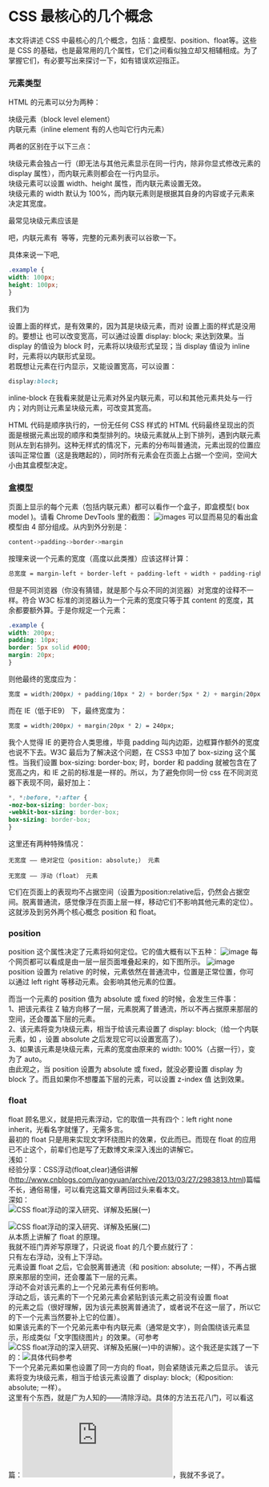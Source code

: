 # CSS 最核心的几个概念
本文将讲述 CSS 中最核心的几个概念，包括：盒模型、position、float等。这些是 CSS 的基础，也是最常用的几个属性，它们之间看似独立却又相辅相成。为了掌握它们，有必要写出来探讨一下，如有错误欢迎指正。
### 元素类型
HTML 的元素可以分为两种：<br>

块级元素（block level element）<br>
内联元素（inline element 有的人也叫它行内元素）<br>

两者的区别在于以下三点：<br>

块级元素会独占一行（即无法与其他元素显示在同一行内，除非你显式修改元素的 display 属性），而内联元素则都会在一行内显示。<br>
块级元素可以设置 width、height 属性，而内联元素设置无效。<br>
块级元素的 width 默认为 100%，而内联元素则是根据其自身的内容或子元素来决定其宽度。<br>

最常见块级元素应该是 <div> 吧，内联元素有 <span> <a> <img> 等等，完整的元素列表可以谷歌一下。<br>

具体来说一下吧,
```css
.example {
width: 100px;
height: 100px;
}
```
我们为 <div> 设置上面的样式，是有效果的，因为其是块级元素，而对 <span> 设置上面的样式是没用的。要想让 <span> 也可以改变宽高，可以通过设置 display: block; 来达到效果。当 display 的值设为 block 时，元素将以块级形式呈现；当 display 值设为 inline 时，元素将以内联形式呈现。
<br>
若既想让元素在行内显示，又能设置宽高，可以设置：
```css
display:block;
```
inline-block 在我看来就是让元素对外呈内联元素，可以和其他元素共处与一行内；对内则让元素呈块级元素，可改变其宽高。

HTML 代码是顺序执行的，一份无任何 CSS 样式的 HTML 代码最终呈现出的页面是根据元素出现的顺序和类型排列的。块级元素就从上到下排列，遇到内联元素则从左到右排列。这种无样式的情况下，元素的分布叫普通流，元素出现的位置应该叫正常位置（这是我瞎起的），同时所有元素会在页面上占据一个空间，空间大小由其盒模型决定。
### 盒模型
页面上显示的每个元素（包括内联元素）都可以看作一个盒子，即盒模型( box model )。请看 Chrome DevTools 里的截图：
![images](https://github.com/sunshine9/Css3-Study/blob/master/images/640.jpg)
可以显而易见的看出盒模型由 4 部分组成。从内到外分别是：
```css
content->padding->border->margin
```
按理来说一个元素的宽度（高度以此类推）应该这样计算：
```css
总宽度 = margin-left + border-left + padding-left + width + padding-right + border-right + margin-right
```
但是不同浏览器（你没有猜错，就是那个与众不同的浏览器）对宽度的诠释不一样。符合 W3C 标准的浏览器认为一个元素的宽度只等于其 content 的宽度，其余都要额外算。于是你规定一个元素：
```css
.example {
width: 200px;
padding: 10px;
border: 5px solid #000;
margin: 20px;
}
```
则他最终的宽度应为：
```css
宽度 = width(200px) + padding(10px * 2) + border(5px * 2) + margin(20px * 2) =  270px;
```
而在 IE（低于IE9） 下，最终宽度为：
```css
宽度 = width(200px) + margin(20px * 2) = 240px;
```
我个人觉得 IE 的更符合人类思维，毕竟 padding 叫内边距，边框算作额外的宽度也说不下去。W3C 最后为了解决这个问题，在 CSS3 中加了 box-sizing 这个属性。当我们设置 box-sizing: border-box;  时，border 和 padding 就被包含在了宽高之内，和 IE 之前的标准是一样的。所以，为了避免你同一份 css 在不同浏览器下表现不同，最好加上：
```css
*, *:before, *:after {
-moz-box-sizing: border-box;
-webkit-box-sizing: border-box;
box-sizing: border-box;
}
```
这里还有两种特殊情况：


    无宽度 —— 绝对定位（position: absolute;） 元素

    无宽度 —— 浮动（float） 元素


它们在页面上的表现均不占据空间（设置为position:relative后，仍然会占据空间。脱离普通流，感觉像浮在页面上层一样，移动它们不影响其他元素的定位）。这就涉及到另外两个核心概念 position 和 float。
### position
position 这个属性决定了元素将如何定位。它的值大概有以下五种：
![image](https://github.com/sunshine9/Css3-Study/blob/master/images/filehelper_1441792465729_11.jpg)
每个网页都可以看成是由一层一层页面堆叠起来的，如下图所示。
![image](https://github.com/sunshine9/Css3-Study/blob/master/images/filehelper_1441792476763_1.jpg)
position 设置为 relative 的时候，元素依然在普通流中，位置是正常位置，你可以通过 left right 等移动元素。会影响其他元素的位置。


而当一个元素的 position 值为 absolute 或 fixed 的时候，会发生三件事：<br>
1、把该元素往 Z 轴方向移了一层，元素脱离了普通流，所以不再占据原来那层的空间，还会覆盖下层的元素。<br>
2、该元素将变为块级元素，相当于给该元素设置了 display: block;（给一个内联元素，如 <span> ，设置 absolute 之后发现它可以设置宽高了）。<br>
3、如果该元素是块级元素，元素的宽度由原来的 width: 100%（占据一行），变为了 auto。<br>
由此观之，当 position 设置为 absolute 或 fixed，就没必要设置 display 为 block 了。而且如果你不想覆盖下层的元素，可以设置 z-index 值 达到效果。<br>
### float
float 顾名思义，就是把元素浮动，它的取值一共有四个：left right none inherit，光看名字就懂了，无需多言。<br>
最初的 float 只是用来实现文字环绕图片的效果，仅此而已。而现在 float 的应用已不止这个，前辈们也是写了无数博文来深入浅出的讲解它。<br>
浅如：<br>
经验分享：CSS浮动(float,clear)通俗讲解(http://www.cnblogs.com/iyangyuan/archive/2013/03/27/2983813.html)篇幅不长，通俗易懂，可以看完这篇文章再回过头来看本文。<br>
深如：<br>
![CSS float浮动的深入研究、详解及拓展(一)](http://www.zhangxinxu.com/wordpress/2010/01/css-float%E6%B5%AE%E5%8A%A8%E7%9A%84%E6%B7%B1%E5%85%A5%E7%A0%94%E7%A9%B6%E3%80%81%E8%AF%A6%E8%A7%A3%E5%8F%8A%E6%8B%93%E5%B1%95%E4%B8%80/)<br>

![CSS float浮动的深入研究、详解及拓展(二)](http://www.zhangxinxu.com/wordpress/2010/01/css-float%E6%B5%AE%E5%8A%A8%E7%9A%84%E6%B7%B1%E5%85%A5%E7%A0%94%E7%A9%B6%E3%80%81%E8%AF%A6%E8%A7%A3%E5%8F%8A%E6%8B%93%E5%B1%95%E4%BA%8C/)<br>
从本质上讲解了 float 的原理。<br>
我就不班门弄斧写原理了，只说说 float 的几个要点就行了：<br>
    只有左右浮动，没有上下浮动。<br>
    元素设置 float 之后，它会脱离普通流（和 position: absolute; 一样），不再占据原来那层的空间，还会覆盖下一层的元素。<br>
    浮动不会对该元素的上一个兄弟元素有任何影响。<br>
    浮动之后，该元素的下一个兄弟元素会紧贴到该元素之前没有设置 float<br> 的元素之后（很好理解，因为该元素脱离普通流了，或者说不在这一层了，所以它的下一个元素当然要补上它的位置）。<br>
    如果该元素的下一个兄弟元素中有内联元素（通常是文字），则会围绕该元素显示，形成类似「文字围绕图片」的效果。（可参考![CSS float浮动的深入研究、详解及拓展(一)](http://www.zhangxinxu.com/wordpress/2010/01/css-float%E6%B5%AE%E5%8A%A8%E7%9A%84%E6%B7%B1%E5%85%A5%E7%A0%94%E7%A9%B6%E3%80%81%E8%AF%A6%E8%A7%A3%E5%8F%8A%E6%8B%93%E5%B1%95%E4%B8%80/)中的讲解）。这个我还是实践了一下的：![具体代码参考](http://jsfiddle.net/GeekPlux/9yAH8/light/)<br>
    下一个兄弟元素如果也设置了同一方向的 float，则会紧随该元素之后显示。
    该元素将变为块级元素，相当于给该元素设置了 display: block;（和position: absolute; 一样）。<br>
这里有个东西，就是广为人知的——清除浮动。具体的方法五花八门，可以看这篇：![那些年我们一起清除过的浮动](http://www.iyunlu.com/view/css-xhtml/55.html)，我就不多说了。
